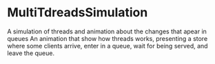 # MultiTdreadsSimulation
A simulation of threads and animation about the changes that apear in queues
An animation that show how threads works, presenting a store where some clients arrive, enter in a queue, wait for being served,
and leave the queue.  
